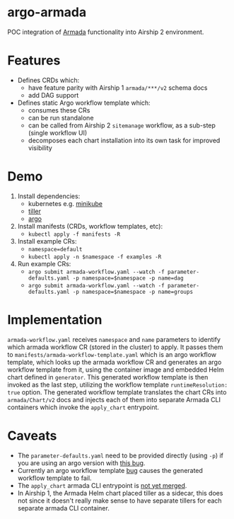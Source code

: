 # argo-armada

POC integration of [Armada](https://opendev.org/airship/armada) functionality into Airship 2 environment.

# Features

* Defines CRDs which:
  * have feature parity with Airship 1 `armada/***/v2` schema docs
  * add DAG support
* Defines static Argo workflow template which:
  * consumes these CRs
  * can be run standalone
  * can be called from Airship 2 `sitemanage` workflow, as a sub-step (single workflow UI)
  * decomposes each chart installation into its own task for improved visibility

# Demo

1. Install dependencies:
    * kubernetes e.g. [minikube](https://kubernetes.io/docs/tasks/tools/install-minikube/)
    * [tiller](https://v2.helm.sh/docs/using_helm/#quickstart)
    * [argo](https://argoproj.github.io/docs/argo/demo.html)
1. Install manifests (CRDs, workflow templates, etc):
    * `kubectl apply -f manifests -R`
1. Install example CRs:
    * `namespace=default`
    * `kubectl apply -n $namespace -f examples -R`
1. Run example CRs:
    * `argo submit armada-workflow.yaml --watch -f parameter-defaults.yaml -p namespace=$namespace -p name=dag`
    * `argo submit armada-workflow.yaml --watch -f parameter-defaults.yaml -p namespace=$namespace -p name=groups`

# Implementation

`armada-workflow.yaml` receives `namespace` and `name` parameters to identify
which armada workflow CR (stored in the cluster) to apply. It passes them to
`manifests/armada-workflow-template.yaml` which is an argo workflow template,
which looks up the armada workflow CR and generates an argo workflow template
from it, using the container image and embedded Helm chart defined in
`generator`. This generated workflow template is then invoked as the last step,
utilizing the workflow template `runtimeResolution: true` option. The generated
workflow template translates the chart CRs into `armada/Chart/v2` docs and
injects each of them into separate Armada CLI containers which invoke the
`apply_chart` entrypoint.

# Caveats

* The `parameter-defaults.yaml` need to be provided directly (using `-p`) if you are using
  an argo version with [this bug](https://github.com/argoproj/argo/pull/1733).
* Currently an argo workflow template [bug](https://github.com/argoproj/argo/issues/1876)
  causes the generated workflow template to fail.
* The `apply_chart` armada CLI entrypoint is [not yet merged](https://review.opendev.org/#/c/697728/).
* In Airship 1, the Armada Helm chart placed tiller as a sidecar, this does not
  since it doesn't really make sense to have separate tillers for each separate
  armada CLI container.
